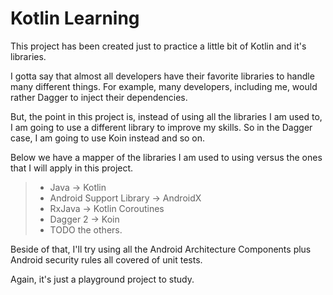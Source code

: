 # Kotlin Learning

This project has been created just to practice a little bit of Kotlin and it's libraries. 

I gotta say that almost all developers have their favorite libraries to handle many different things. For example, many developers, including me, would rather Dagger to inject their dependencies. 

But, the point in this project is, instead of using all the libraries I am used to, I am going to use a different library to improve my skills. So in the Dagger case, I am going to use Koin instead and so on.

Below we have a mapper of the libraries I am used to using versus the ones that I will apply in this project.

> * Java -> Kotlin
> * Android Support Library -> AndroidX
> * RxJava -> Kotlin Coroutines
> * Dagger 2 -> Koin
> * TODO the others.

Beside of that, I'll try using all the Android Architecture Components plus Android security rules all covered of unit tests.

Again, it's just a playground project to study.
